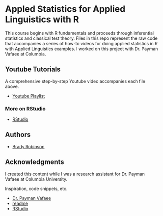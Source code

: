 # Appled Statistics for Applied Linguistics with R

This course begins with R fundamentals and proceeds through inferential statistics and classical test theory. Files in this repo represent the raw code that accompanies a series of how-to videos for doing applied statistics in R with Applied Linguistics examples. I worked on this project with Dr. Payman Vafaee at Columbia.

## Youtube Tutorials

A comprehensive step-by-step Youtube video accompanies each file above.

* [Youtube Playlist](https://www.youtube.com/playlist?list=PLAwVSL5FIZXq-Hn3yhx-xZe5svcWTTGFs)

### More on RStudio

* [RStudio](https://en.wikipedia.org/wiki/RStudio)

## Authors

* [Brady Robinson](https://www.linkedin.com/in/brady-robinson-426055167/)

## Acknowledgments

I created this content while I was a research assistant for Dr. Payman Vafaee at Columbia University.

Inspiration, code snippets, etc.
* [Dr. Payman Vafaee](https://www.tc.columbia.edu/faculty/pv2203/)
* [readme](https://gist.github.com/DomPizzie/)
* [RStudio](https://en.wikipedia.org/wiki/RStudio)
